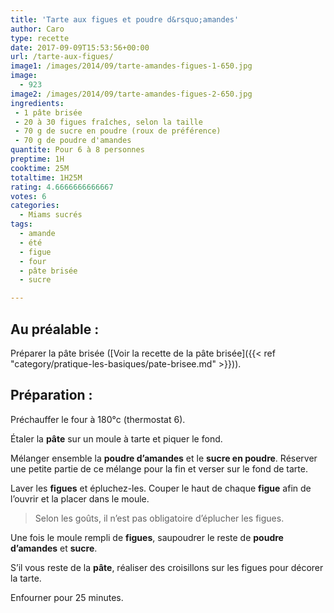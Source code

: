 ```yaml
---
title: 'Tarte aux figues et poudre d&rsquo;amandes'
author: Caro
type: recette
date: 2017-09-09T15:53:56+00:00
url: /tarte-aux-figues/
image1: /images/2014/09/tarte-amandes-figues-1-650.jpg
image:
  - 923
image2: /images/2014/09/tarte-amandes-figues-2-650.jpg
ingredients:
 - 1 pâte brisée
 - 20 à 30 figues fraîches, selon la taille
 - 70 g de sucre en poudre (roux de préférence)
 - 70 g de poudre d'amandes
quantite: Pour 6 à 8 personnes
preptime: 1H
cooktime: 25M
totaltime: 1H25M
rating: 4.6666666666667
votes: 6
categories:
  - Miams sucrés
tags:
  - amande
  - été
  - figue
  - four
  - pâte brisée
  - sucre

---
```

## Au préalable :

Préparer la pâte brisée ([Voir la recette de la pâte brisée]({{< ref "category/pratique-les-basiques/pate-brisee.md" >}})).

## Préparation :

Préchauffer le four à 180°c (thermostat 6).

Étaler la **pâte** sur un moule à tarte et piquer le fond.

Mélanger ensemble la **poudre d&rsquo;amandes** et le **sucre en poudre**. Réserver une petite partie de ce mélange pour la fin et verser sur le fond de tarte.

Laver les **figues** et épluchez-les. Couper le haut de chaque **figue** afin de l&rsquo;ouvrir et la placer dans le moule.

> Selon les goûts, il n&rsquo;est pas obligatoire d&rsquo;éplucher les figues.

Une fois le moule rempli de **figues**, saupoudrer le reste de **poudre d&rsquo;amandes** et **sucre**.

S&rsquo;il vous reste de la **pâte**, réaliser des croisillons sur les figues pour décorer la tarte.

Enfourner pour 25 minutes.
